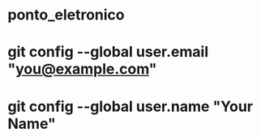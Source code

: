 # ponto_eletronico
# git config --global user.email "you@example.com"
# git config --global user.name "Your Name"
